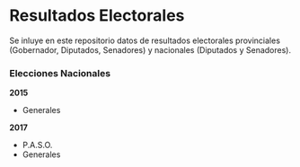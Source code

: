 # Resultados Electorales

Se inluye en este repositorio datos de resultados electorales provinciales (Gobernador, Diputados, Senadores) y nacionales (Diputados y Senadores). 


### Elecciones Nacionales
 **2015**
 - Generales
 
 **2017**
- P.A.S.O. 
- Generales
